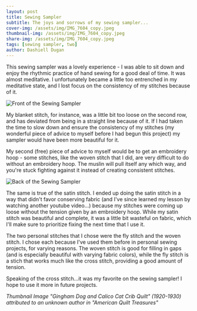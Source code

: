 ```yaml
---
layout: post
title: Sewing Sampler
subtitle: The joys and sorrows of my sewing sampler...
cover-img: /assets/img/IMG_7604_copy.jpeg
thumbnail-img: /assets/img/IMG_7604_copy.jpeg
share-img: /assets/img/IMG_7604_copy.jpeg
tags: [sewing sampler, two]
author: Dashiell Dugan
---
```

This sewing sampler was a lovely experience - I was able to sit down and enjoy the rhythmic practice of hand sewing for a good deal of time. It was almost meditative. I unfortunately became a little too entrenched in my meditative state, and I lost focus on the consistency of my stitches because of it.

![Front of the Sewing Sampler](https://dashielldugan.github.io/assets/img/IMG_9955.jpeg)

My blanket stitch, for instance, was a little bit too loose on the second row, and has deviated from being in a straight line because of it. If I had taken the time to slow down and ensure the consistency of my stitches (my wonderful piece of advice to myself before I had begun this project) my sampler would have been more beautiful for it. 

My second (free) piece of advice to myself would be to get an embroidery hoop - some stitches, like the woven stitch that I did, are very difficult to do without an embroidery hoop. The muslin will pull itself any which way, and you're stuck fighting against it instead of creating consistent stitches. 

![Back of the Sewing Sampler](https://dashielldugan.github.io/assets/img/IMG_9956.jpeg)

The same is true of the satin stitch. I ended up doing the satin stitch in a way that didn't favor conserving fabric (and I've since learned my lesson by watching another youtube video...) because my stitches were coming up loose without the tension given by an embroidery hoop. While my satin stitch was beautiful and complete, it was a little bit wasteful on fabric, which I'll make sure to prioritize fixing the next time that I use it. 

The two personal stitches that I chose were the fly stitch and the woven stitch. I chose each because I've used them before in personal sewing projects, for varying reasons. The woven stitch is good for filling in gaps (and is especially beautiful with varying fabric colors), while the fly stitch is a stich that works much like the cross stitch, providing a good amount of tension. 

Speaking of the cross stitch...it was my favorite on the sewing sampler! I hope to use it more in future projects.

_Thumbnail Image "Gingham Dog and Calico Cat Crib Quilt" (1920-1930) attributed to an unknown author in "American Quilt Treasures"_
